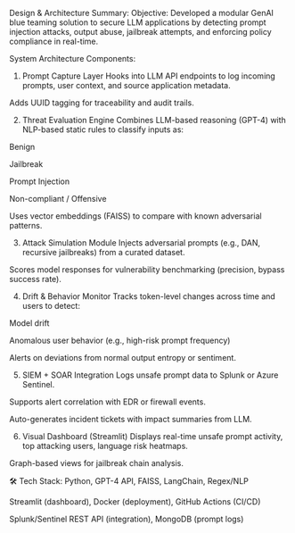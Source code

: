 Design & Architecture Summary:
Objective:
Developed a modular GenAI blue teaming solution to secure LLM applications by detecting prompt injection attacks, output abuse, jailbreak attempts, and enforcing policy compliance in real-time.

System Architecture Components:
1. Prompt Capture Layer
Hooks into LLM API endpoints to log incoming prompts, user context, and source application metadata.

Adds UUID tagging for traceability and audit trails.

2. Threat Evaluation Engine
Combines LLM-based reasoning (GPT-4) with NLP-based static rules to classify inputs as:

Benign

Jailbreak

Prompt Injection

Non-compliant / Offensive

Uses vector embeddings (FAISS) to compare with known adversarial patterns.

3. Attack Simulation Module
Injects adversarial prompts (e.g., DAN, recursive jailbreaks) from a curated dataset.

Scores model responses for vulnerability benchmarking (precision, bypass success rate).

4. Drift & Behavior Monitor
Tracks token-level changes across time and users to detect:

Model drift

Anomalous user behavior (e.g., high-risk prompt frequency)

Alerts on deviations from normal output entropy or sentiment.

5. SIEM + SOAR Integration
Logs unsafe prompt data to Splunk or Azure Sentinel.

Supports alert correlation with EDR or firewall events.

Auto-generates incident tickets with impact summaries from LLM.

6. Visual Dashboard (Streamlit)
Displays real-time unsafe prompt activity, top attacking users, language risk heatmaps.

Graph-based views for jailbreak chain analysis.

🛠️ Tech Stack:
Python, GPT-4 API, FAISS, LangChain, Regex/NLP

Streamlit (dashboard), Docker (deployment), GitHub Actions (CI/CD)

Splunk/Sentinel REST API (integration), MongoDB (prompt logs)
